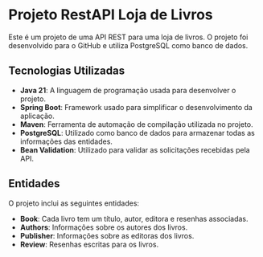 # Projeto RestAPI Loja de Livros

Este é um projeto de uma API REST para uma loja de livros. O projeto foi desenvolvido para o GitHub e utiliza PostgreSQL como banco de dados.

## Tecnologias Utilizadas

- **Java 21**: A linguagem de programação usada para desenvolver o projeto.
- **Spring Boot**: Framework usado para simplificar o desenvolvimento da aplicação.
- **Maven**: Ferramenta de automação de compilação utilizada no projeto.
- **PostgreSQL**: Utilizado como banco de dados para armazenar todas as informações das entidades.
- **Bean Validation**: Utilizado para validar as solicitações recebidas pela API.

## Entidades

O projeto inclui as seguintes entidades:

- **Book**: Cada livro tem um título, autor, editora e resenhas associadas.
- **Authors**: Informações sobre os autores dos livros.
- **Publisher**: Informações sobre as editoras dos livros.
- **Review**: Resenhas escritas para os livros.
